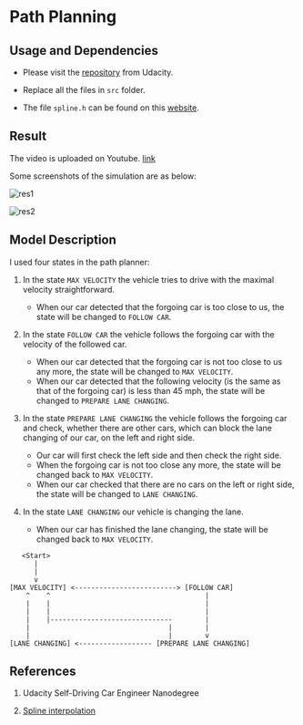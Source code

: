 # Path Planning

## Usage and Dependencies

* Please visit the [repository](https://github.com/udacity/CarND-Path-Planning-Project) from Udacity.

* Replace all the files in `src` folder.

* The file `spline.h` can be found on this [website](http://kluge.in-chemnitz.de/opensource/spline/).

## Result

The video is uploaded on Youtube. [link](https://www.youtube.com/watch?v=7R0xwKGxPU0&index=5&list=PLNDTbGbATLcED0iX8K-zY3vrNbwhxV8gC)

Some screenshots of the simulation are as below:

![res1](https://filedn.com/lUE8ye7yWpzFOF1OFLVsPau/Github/path_planning/res1.png) 

![res2](https://filedn.com/lUE8ye7yWpzFOF1OFLVsPau/Github/path_planning/res2.png)

## Model Description

I used four states in the path planner:

1. In the state `MAX VELOCITY` the vehicle tries to drive with the maximal velocity straightforward. 
    * When our car detected that the forgoing car is too close to us, the state will be changed to `FOLLOW CAR`.

2. In the state `FOLLOW CAR` the vehicle follows the forgoing car with the velocity of the followed car. 
    * When our car detected that the forgoing car is not too close to us any more, the state will be changed to `MAX VELOCITY`. 
    * When our car detected that the following velocity (is the same as that of the forgoing car) is less than 45 mph, the state will be changed to `PREPARE LANE CHANGING`.

3. In the state `PREPARE LANE CHANGING` the vehicle follows the forgoing car and check, whether there are other cars, which can block the lane changing of our car, on the left and right side. 
    * Our car will first check the left side and then check the right side. 
    * When the forgoing car is not too close any more, the state will be changed back to `MAX VELOCITY`. 
    * When our car checked that there are no cars on the left or right side, the state will be changed to `LANE CHANGING`. 

4. In the state `LANE CHANGING` our vehicle is changing the lane.
    * When our car has finished the lane changing, the state will be changed back to `MAX VELOCITY`.

```
   <Start>
      |
      |
      v
[MAX VELOCITY] <-------------------------> [FOLLOW CAR]
    ^    ^                                      |
    |    |                                      |
    |    |                                      |
    |    |------------------------------        |
    |                                  |        |
    |                                  |        v
[LANE CHANGING] <------------------ [PREPARE LANE CHANGING]

```   

## References

1. Udacity Self-Driving Car Engineer Nanodegree

2. [Spline interpolation](http://kluge.in-chemnitz.de/opensource/spline/)
